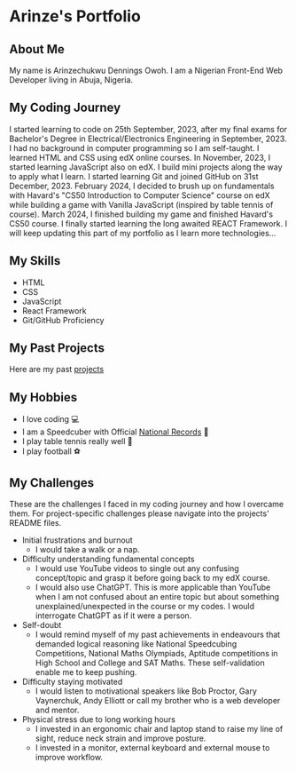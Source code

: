 # Arinze's Portfolio
## About Me
My name is Arinzechukwu Dennings Owoh. I am a Nigerian Front-End Web Developer living in Abuja, Nigeria.
## My Coding Journey
I started learning to code on 25th September, 2023, after my final exams for Bachelor's Degree in Electrical/Electronics Engineering in September, 2023. I had no background in computer programming so I am self-taught. I learned HTML and CSS using edX online courses. In November, 2023, I started learning JavaScript also on edX. I build mini projects along the way to apply what I learn. I started learning Git and joined GitHub on 31st December, 2023. February 2024, I decided to brush up on fundamentals with Havard's "CS50 Introduction to Computer Science" course on edX while building a game with Vanilla JavaScript (inspired by table tennis of course). March 2024, I finished building my game and finished Havard's CS50 course. I finally started learning the long awaited REACT Framework. I will keep updating this part of my portfolio as I learn more technologies...
## My Skills
* HTML
* CSS
* JavaScript
* React Framework
* Git/GitHub Proficiency
## My Past Projects
Here are my past [projects](projects)
## My Hobbies
* I love coding 💻
* I am a Speedcuber with Official [National Records](https://www.worldcubeassociation.org/persons/2019OWOH01) 🧠
* I play table tennis really well 🏓
* I play football ⚽
## My Challenges
These are the challenges I faced in my coding journey and how I overcame them. For project-specific challenges please navigate into the projects' README files.
* Initial frustrations and burnout
  * I would take a walk or a nap.
* Difficulty understanding fundamental concepts
  * I would use YouTube videos to single out any confusing concept/topic and grasp it before going back to my edX course.
  * I would also use ChatGPT. This is more applicable than YouTube when I am not confused about an entire topic but about something unexplained/unexpected in the course or my codes. I would interrogate ChatGPT as if it were a person.
* Self-doubt
  * I would remind myself of my past achievements in endeavours that demanded logical reasoning like National Speedcubing Competitions, National Maths Olympiads, Aptitude competitions in High School and College and SAT Maths. These self-validation enable me to keep pushing.
* Difficulty staying motivated
  * I would listen to motivational speakers like Bob Proctor, Gary Vaynerchuk, Andy Elliott or call my brother who is a web developer and mentor.
* Physical stress due to long working hours
  * I invested in an ergonomic chair and laptop stand to raise my line of sight, reduce neck strain and improve posture.
  * I invested in a monitor, external keyboard and external mouse to improve workflow.
